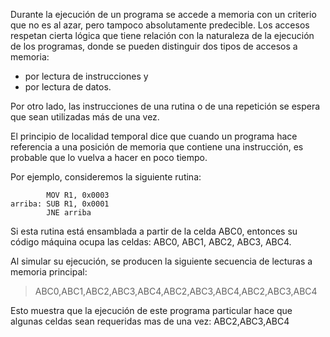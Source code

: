 Durante la ejecución de un programa se accede a memoria con un criterio que no es al azar, pero tampoco absolutamente predecible. Los accesos respetan cierta lógica que tiene relación con la naturaleza de la ejecución de los programas, donde se pueden distinguir dos tipos de accesos a memoria:

* por lectura de instrucciones y
* por lectura de datos. 



Por otro lado, las instrucciones de una rutina o de una repetición se espera que sean utilizadas más de una vez.


El principio de localidad temporal dice que cuando un programa hace referencia a una posición de memoria que contiene una instrucción, es probable que lo vuelva a hacer en poco tiempo.


Por ejemplo, consideremos la siguiente rutina:

```
        MOV R1, 0x0003
arriba: SUB R1, 0x0001
        JNE arriba
```

Si esta rutina está ensamblada a partir de la celda ABC0, entonces su código máquina ocupa las celdas: ABC0, ABC1, ABC2, ABC3, ABC4. 

Al simular su ejecución, se producen la siguiente secuencia de lecturas a memoria principal:

> ABC0,ABC1,ABC2,ABC3,ABC4,ABC2,ABC3,ABC4,ABC2,ABC3,ABC4

Esto muestra que la ejecución de este programa particular hace que algunas celdas sean requeridas mas de una vez: ABC2,ABC3,ABC4
 